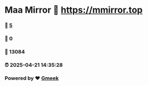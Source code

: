# Maa Mirror :link: https://mmirror.top 
### :page_facing_up: [5](https://mmirror.top/tag.html) 
### :speech_balloon: 0 
### :hibiscus: 13084 
### :alarm_clock: 2025-04-21 14:35:28 
### Powered by :heart: [Gmeek](https://github.com/Meekdai/Gmeek)
